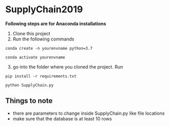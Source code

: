 # SupplyChain2019

__Following steps are for Anaconda installations__

1. Clone this project
2. Run the following commands
```
conda create -n yourenvname python=3.7 
```
```
conda activate yourenvname
```
3. go into the folder where you cloned the project. Run
```
pip install -r requirements.txt
````
```
python SupplyChain.py
```
## Things to note
- there are parameters to change inside SupplyChain.py like file locations
- make sure that the database is at least 10 rows
